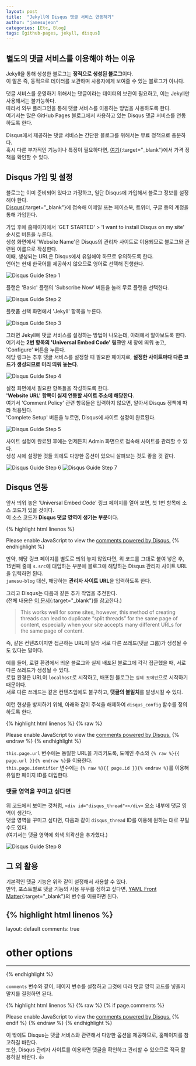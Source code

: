 ```yaml
---
layout: post
title:  "Jekyll에 Disqus 댓글 서비스 연동하기"
author: "jamesujeon"
categories: [Etc, Blog]
tags: [github-pages, jekyll, disqus]
---
```


## 별도의 댓글 서비스를 이용해야 하는 이유

Jekyll을 통해 생성한 블로그는 **정적으로 생성된 블로그**이다.  
이 말은 즉, 동적으로 데이터를 보관하며 사용자에게 보여줄 수 있는 블로그가 아니다.

댓글 서비스를 운영하기 위해서는 댓글이라는 데이터의 보관이 필요하고, 이는 Jekyll만 사용해서는 불가능하다.  
따라서 외부 플러그인을 통해 댓글 서비스를 이용하는 방법을 사용하도록 한다.  
여기서는 많은 GitHub Pages 블로그에서 사용하고 있는 Disqus 댓글 서비스를 연동하도록 한다.

Disqus에서 제공하는 댓글 서비스는 간단한 블로그를 위해서는 무료 정책으로 충분하다.  
혹시 다른 부가적인 기능이나 특징이 필요하다면, [여기][Disqus 가격 정책]{:target="_blank"}에서 가격 정책을 확인할 수 있다.

## Disqus 가입 및 설정

블로그는 이미 준비되어 있다고 가정하고, 일단 Disqus에 가입해서 블로그 정보를 설정해야 한다.  
[Disqus][Disqus]{:target="_blank"}에 접속해 이메일 또는 페이스북, 트위터, 구글 등의 계정을 통해 가입한다.

가입 후에 홈페이지에서 'GET STARTED' > 'I want to install Disqus on my site' 순서로 버튼을 누른다.  
생성 화면에서 'Website Name'은 Disqus의 관리자 사이트로 이용되므로 블로그와 관련된 이름으로 작성한다.  
이때, 생성되는 URL은 Disqus에서 유일해야 하므로 유의하도록 한다.  
언어는 현재 한국어를 제공하지 않으므로 영어로 선택해 진행한다.

![Disqus Guide Step 1](assets/disqus_guide/1.png)
&nbsp;  

플랜은 'Basic' 플랜의 'Subscribe Now' 버튼을 눌러 무료 플랜을 선택한다.

![Disqus Guide Step 2](assets/disqus_guide/2.png)
&nbsp;  

플랫폼 선택 화면에서 'Jekyll' 항목을 누른다.

![Disqus Guide Step 3](assets/disqus_guide/3.png)
&nbsp;  

그러면 Jekyll에 댓글 서비스를 설정하는 방법이 나오는데, 아래에서 알아보도록 한다.  
여기서는 **2번 항목의 'Universal Embed Code' 링크**만 새 창에 띄워 놓고, 'Configure' 버튼을 누른다.  
해당 링크는 추후 댓글 서비스를 설정할 때 필요한 페이지로, **설정한 사이트마다 다른 코드가 생성되므로 미리 띄워 놓는다**.

![Disqus Guide Step 4](assets/disqus_guide/4.png)
&nbsp;  

설정 화면에서 필요한 항목들을 작성하도록 한다.  
**'Website URL' 항목이 실제 연동할 사이트 주소에 해당한다**.  
여기서 'Comment Policy' 관련 항목들은 입력하지 않으면, 알아서 Disqus 정책에 따라 적용된다.  
'Complete Setup' 버튼을 누르면, Disqus에 사이트 설정이 완료된다.

![Disqus Guide Step 5](assets/disqus_guide/5.png)
&nbsp;  

사이트 설정이 완료된 후에는 언제든지 Admin 화면으로 접속해 사이트를 관리할 수 있다.  
생성 시에 설정한 것들 외에도 다양한 옵션이 있으니 살펴보는 것도 좋을 것 같다.

![Disqus Guide Step 6](assets/disqus_guide/6.png)
![Disqus Guide Step 7](assets/disqus_guide/7.png)
&nbsp;  

## Disqus 연동

앞서 띄워 놓은 'Universal Embed Code' 링크 페이지를 열어 보면, 첫 1번 항목에 소스 코드가 있을 것이다.  
이 소스 코드가 **Disqus 댓글 영역이 생기는 부분**이다.

{% highlight html linenos %}
<div id="disqus_thread"></div>
<script>
  /**
  *  RECOMMENDED CONFIGURATION VARIABLES: EDIT AND UNCOMMENT THE SECTION BELOW TO INSERT DYNAMIC VALUES FROM YOUR PLATFORM OR CMS.
  *  LEARN WHY DEFINING THESE VARIABLES IS IMPORTANT: https://disqus.com/admin/universalcode/#configuration-variables*/
  /*
  var disqus_config = function () {
    this.page.url = PAGE_URL;  // Replace PAGE_URL with your page's canonical URL variable
    this.page.identifier = PAGE_IDENTIFIER; // Replace PAGE_IDENTIFIER with your page's unique identifier variable
  };
  */

  (function() { // DON'T EDIT BELOW THIS LINE
    var d = document, s = d.createElement('script');
    s.src = 'https://jamesu-blog.disqus.com/embed.js';
    s.setAttribute('data-timestamp', +new Date());
    (d.head || d.body).appendChild(s);
  })();
</script>
<noscript>Please enable JavaScript to view the <a href="https://disqus.com/?ref_noscript">comments powered by Disqus.</a></noscript>
{% endhighlight %}

만약, 해당 링크 페이지를 별도로 띄워 놓지 않았다면, 위 코드를 그대로 붙여 넣은 후, 15번째 줄에 `s.src`에 대입하는 부분에 블로그에 해당하는 Disqus 관리자 사이트 URL을 입력하면 된다.  
`jamesu-blog` 대신, 해당하는 **관리자 사이트 URL**을 입력하도록 한다.

그리고 Disqus는 다음과 같은 추가 작업을 추천한다.  
(전체 내용은 [이 문서][Disqus split threads 문제]{:target="_blank"}를 참고한다.)

> This works well for some sites, however, this method of creating threads can lead to duplicate “split threads” for the same page of content, especially when your site accepts many different URLs for the same page of content.

즉, 같은 컨텐츠이지만 접근하는 URL이 달라 서로 다른 쓰레드(댓글 그룹)가 생성될 수도 있다는 말이다.

예를 들어, 로컬 환경에서 띄운 블로그와 실제 배포된 블로그에 각각 접근했을 때, 서로 다른 쓰레드가 생성될 수 있다.  
로컬 환경은 URL이 `localhost`로 시작하고, 배포된 블로그는 `실제 도메인`으로 시작하기 때문이다.  
서로 다른 쓰레드는 같은 컨텐츠임에도 불구하고, **댓글의 불일치**를 발생시킬 수 있다.

이런 현상을 방지하기 위해, 아래와 같이 주석을 해제하여 `disqus_config` 함수를 정의하도록 한다.

{% highlight html linenos %}
{% raw %}
<div id="disqus_thread"></div>
<script>
  /**
  *  RECOMMENDED CONFIGURATION VARIABLES: EDIT AND UNCOMMENT THE SECTION BELOW TO INSERT DYNAMIC VALUES FROM YOUR PLATFORM OR CMS.
  *  LEARN WHY DEFINING THESE VARIABLES IS IMPORTANT: https://disqus.com/admin/universalcode/#configuration-variables*/
  var disqus_config = function () {
    this.page.url = 'https://jamesu.blog{{ page.url }}';
    this.page.identifier = '{{ page.id }}';
  };

  (function() { // DON'T EDIT BELOW THIS LINE
    var d = document, s = d.createElement('script');
    s.src = 'https://jamesu-blog.disqus.com/embed.js';
    s.setAttribute('data-timestamp', +new Date());
    (d.head || d.body).appendChild(s);
  })();
</script>
<noscript>Please enable JavaScript to view the <a href="https://disqus.com/?ref_noscript">comments powered by Disqus.</a></noscript>
{% endraw %}
{% endhighlight %}

`this.page.url` 변수에는 동일한 URL을 가리키도록, 도메인 주소와 `{% raw %}{{ page.url }}{% endraw %}`을 이용한다.  
`this.page.identifier` 변수에는 `{% raw %}{{ page.id }}{% endraw %}`를 이용해 유일한 페이지 ID를 대입한다.

### 댓글 영역을 꾸미고 싶다면

위 코드에서 보이는 것처럼, `<div id="disqus_thread"></div>` 요소 내부에 댓글 영역이 생긴다.  
댓글 영역을 꾸미고 싶다면, 다음과 같이 `disqus_thread` ID를 이용해 원하는 대로 꾸밀 수도 있다.  
(여기서는 댓글 영역에 회색 외곽선을 추가했다.)

![Disqus Guide Step 8](assets/disqus_guide/8.png)
&nbsp;  

## 그 외 활용

기본적인 댓글 기능은 위와 같이 설정해서 사용할 수 있다.  
만약, 포스트별로 댓글 기능의 사용 유무를 정하고 싶다면, [YAML Front Matter][YAML Front Matter]{:target="_blank"}의 변수를 이용하면 된다.  

{% highlight html linenos %}
---
layout: default
comments: true
# other options
---
{% endhighlight %}

`comments` 변수와 같이, 페이지 변수를 설정하고 그것에 따라 댓글 영역 코드를 넣을지 말지를 결정하면 된다.

{% highlight html linenos %}
{% raw %}
{% if page.comments %}
  <div id="disqus_thread"></div>
  <script>
    /**
    *  RECOMMENDED CONFIGURATION VARIABLES: EDIT AND UNCOMMENT THE SECTION BELOW TO INSERT DYNAMIC VALUES FROM YOUR PLATFORM OR CMS.
    *  LEARN WHY DEFINING THESE VARIABLES IS IMPORTANT: https://disqus.com/admin/universalcode/#configuration-variables*/
    var disqus_config = function () {
      this.page.url = 'https://jamesu.blog{{ page.url }}';
      this.page.identifier = '{{ page.id }}';
    };

    (function() { // DON'T EDIT BELOW THIS LINE
      var d = document, s = d.createElement('script');
      s.src = 'https://jamesu-blog.disqus.com/embed.js';
      s.setAttribute('data-timestamp', +new Date());
      (d.head || d.body).appendChild(s);
    })();
  </script>
  <noscript>Please enable JavaScript to view the <a href="https://disqus.com/?ref_noscript">comments powered by Disqus.</a></noscript>
{% endif %}
{% endraw %}
{% endhighlight %}

이 밖에도 Disqus는 댓글 서비스와 관련해서 다양한 옵션을 제공하므로, 홈페이지를 참고하길 바란다.  
또한, Disqus 관리자 사이트를 이용하면 댓글을 확인하고 관리할 수 있으므로 적극 활용하길 바란다. 👍

[Disqus]: https://disqus.com/
[Disqus 가격 정책]: https://disqus.com/pricing/
[Disqus split threads 문제]: https://help.disqus.com/en/articles/1717137-use-configuration-variables-to-avoid-split-threads-and-missing-comments
[YAML Front Matter]: https://jekyllrb.com/docs/front-matter/
